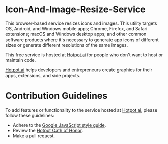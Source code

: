 # Icon-And-Image-Resize-Service
This browser-based service resizes icons and images. This utility targets OS, Android, and Windows mobile apps; Chrome, Firefox, and Safari extensions; macOS and Windows desktop apps; and other common software products where it's necessary to generate app icons of different sizes or generate different resolutions of the same images.

This free service is hosted at [Hotpot.ai](https://hotpot.ai/icon_resizer) for people who don't want to host or maintain code.

[Hotpot.ai](https://hotpot.ai) helps developers and entrepreneurs create graphics for their apps, extensions, and side projects.

# Contribution Guidelines
To add features or functionality to the service hosted at [Hotpot.ai](https://hotpot.ai), please follow these guidelines:

* Adhere to the [Google JavaScript style guide](https://google.github.io/styleguide/jsguide.html).
* Review the [Hotpot Oath of Honor](https://hotpot.ai/hotpotcha).
* Make a pull request.
